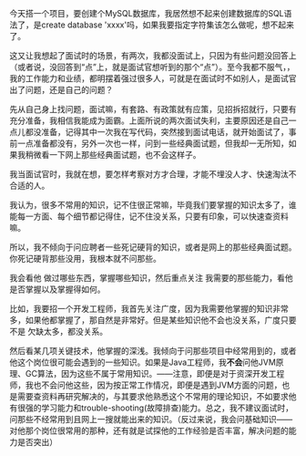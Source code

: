 
今天搭一个项目，要创建个MySQL数据库，我居然想不起来创建数据库的SQL语法了，是create database 'xxxx'吗，如果我要指定字符集该怎么做呢，想不起来了。    

这又让我想起了面试时的场景，有两次，我都没面试上，只因为有些问题没回答上（或者说，没回答到“点”上，就是面试官想听到的那个“点”）。至今我都不服气，，我的工作能力和业绩，都明摆着强过很多人，可就是在面试时不如别人，是面试官出了问题，还是自己的问题？    

先从自己身上找问题，面试嘛，有套路、有政策就有应策，见招拆招就行，只要有充分准备，我相信我能成为面霸。上面所说的两次面试失利，主要原因还是自己一点儿都没准备，记得其中一次我在写代码，突然接到面试电话，就开始面试了，事前一点准备都没有，另外一次也一样，问到一些经典面试题，但我却一无所知，如果我稍微看一下网上那些经典面试题，也不会这样子。    

我当面试官时，我就在想，要怎样考察对方才合理，才能不埋没人才、快速淘汰不合适的人。    

我认为，很多不常用的知识，记不住很正常嘛，毕竟我们要掌握的知识太多了，谁能每一方面、每个细节都记得住，记不住没关系，只要有印象，可以快速查资料嘛。    

所以，我不倾向于问应聘者一些死记硬背的知识，或者是网上的那些经典面试题。你死记硬背那些没用，我根本就不问那些。    

我会看他 做过哪些东西，掌握哪些知识，然后重点关注 我需要的那些能力，看他是否掌握以及掌握得如何。    

比如，我要招一个开发工程师，我首先关注广度，因为我需要他掌握的知识非常多，如果他都掌握了，那自然是非常好。但是某些知识他不会也没关系，广度只要不是 欠缺太多，都没关系。    

然后看某几项关键技术，他掌握的深浅。我倾向于问那些项目中经常用到的，或者他这个岗位很可能会遇到的一些知识。如果是Java工程师，我<b>不会</b>问他JVM原理、GC算法，因为这些不属于常用知识。——注意，即便是对于资深开发工程师，我也不会问他这些，因为按正常工作情况，即便是遇到JVM方面的问题，也是需要查资料再研究解决的，与其要求他熟悉这个不常用的理论知识，不如要求他有很强的学习能力和trouble-shooting(故障排查)能力。总之，我不建议面试时，问那些不经常用到且网上一搜就能出来的知识。（反过来说，我会问基础知识——对他那个岗位很常用的那种，还有就是试探他的工作经验是否丰富，解决问题的能力是否突出）

